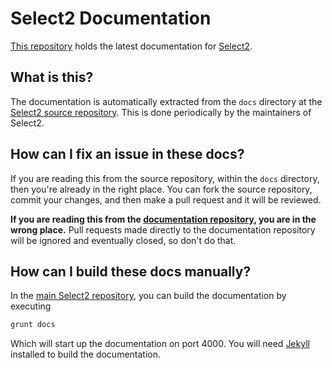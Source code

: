 # Select2 Documentation

[This repository][select2-docs-source] holds the latest documentation for
[Select2][select2].

## What is this?

The documentation is automatically extracted from the `docs` directory at the
[Select2 source repository][select2-source]. This is done periodically by
the maintainers of Select2.

## How can I fix an issue in these docs?

If you are reading this from the source repository, within the `docs` directory,
then you're already in the right place. You can fork the source repository,
commit your changes, and then make a pull request and it will be reviewed.

**If you are reading this from the
[documentation repository][select2-docs-source], you are in the wrong place.**
Pull requests made directly to the documentation repository will be ignored and
eventually closed, so don't do that.

## How can I build these docs manually?

In the [main Select2 repository][select2-source], you can build the
documentation by executing

```bash
grunt docs
```

Which will start up the documentation on port 4000. You will need
[Jekyll][jekyll] installed to build the documentation.

[jekyll]: http://jekyllrb.com/
[select2]: https://select2.github.io
[select2-docs-source]: https://github.com/select2/select2.github.io
[select2-source]: https://github.com/select2/select2
